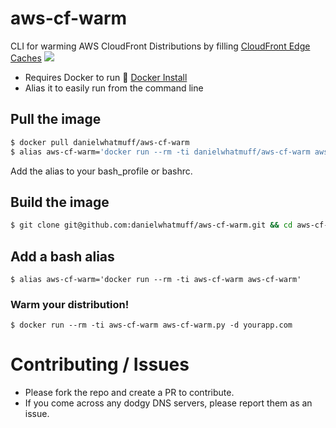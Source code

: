 # aws-cf-warm
CLI for warming AWS CloudFront Distributions by filling [CloudFront Edge Caches](http://docs.aws.amazon.com/AmazonCloudFront/latest/DeveloperGuide/CloudFrontRegionaledgecaches.html)
![](https://raw.githubusercontent.com/danielwhatmuff/aws-cf-warm/master/logo/cloudfront-logo-fs8.png)

* Requires Docker to run :whale2: [Docker Install](https://docs.docker.com/engine/installation/)
* Alias it to easily run from the command line

## Pull the image
```bash
$ docker pull danielwhatmuff/aws-cf-warm
$ alias aws-cf-warm='docker run --rm -ti danielwhatmuff/aws-cf-warm aws-cf-warm'
```
Add the alias to your bash_profile or bashrc.

## Build the image
```bash
$ git clone git@github.com:danielwhatmuff/aws-cf-warm.git && cd aws-cf-warm && docker build -t aws-cf-warm .
```

## Add a bash alias
```
$ alias aws-cf-warm='docker run --rm -ti aws-cf-warm aws-cf-warm'
```

### Warm your distribution!
```
$ docker run --rm -ti aws-cf-warm aws-cf-warm.py -d yourapp.com
```

# Contributing / Issues
* Please fork the repo and create a PR to contribute.
* If you come across any dodgy DNS servers, please report them as an issue.
